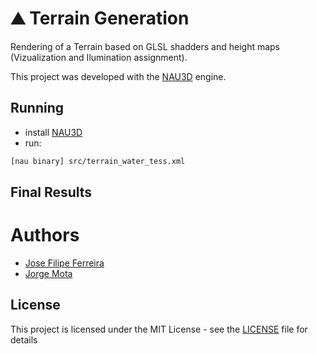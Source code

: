 # ⛰️ Terrain Generation

Rendering of a Terrain based on GLSL shadders and height maps (Vizualization and Ilumination assignment).

This project was developed with the [NAU3D](https://github.com/Nau3D/nau) engine.

## Running

* install [NAU3D](https://github.com/Nau3D/nau/releases)
* run:
```bash
[nau binary] src/terrain_water_tess.xml
```
## Final Results

# Authors
* [Jose Filipe Ferreira](https://github.com/JoseFilipeFerreira)
* [Jorge Mota](https://github.com/K1llByte)


## License
This project is licensed under the MIT License - see the [LICENSE](LICENSE) file for details
